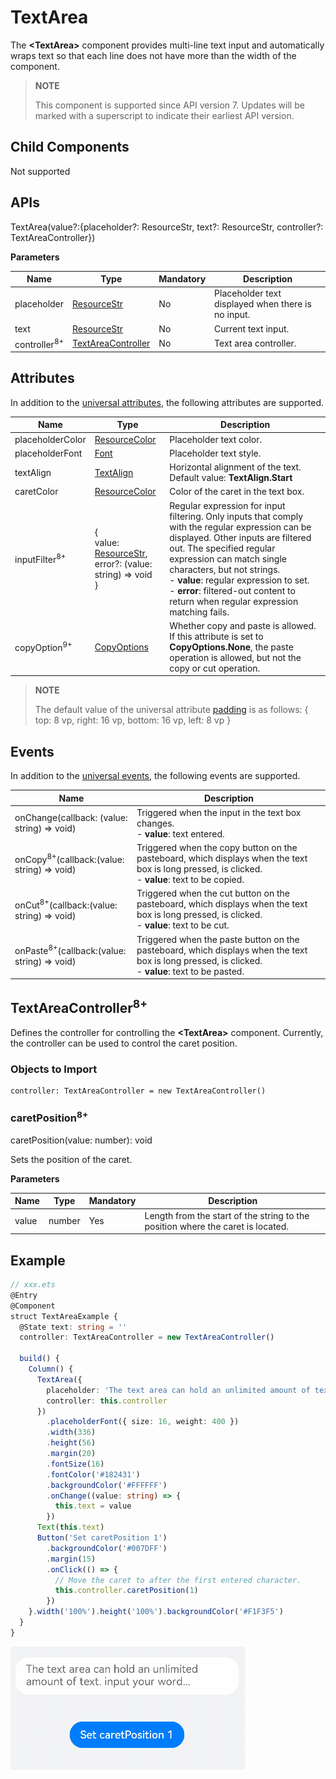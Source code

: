 # TextArea

The **\<TextArea>** component provides multi-line text input and automatically wraps text so that each line does not have more than the width of the component.

>  **NOTE**
>
>  This component is supported since API version 7. Updates will be marked with a superscript to indicate their earliest API version.


## Child Components

Not supported


## APIs

TextArea(value?:{placeholder?: ResourceStr, text?: ResourceStr, controller?: TextAreaController})

**Parameters**

| Name                    | Type                                    | Mandatory  | Description          |
| ----------------------- | ---------------------------------------- | ---- | -------------- |
| placeholder      | [ResourceStr](ts-types.md#resourcestr)  | No   | Placeholder text displayed when there is no input.    |
| text             | [ResourceStr](ts-types.md#resourcestr)  | No   | Current text input.    |
| controller<sup>8+</sup> | [TextAreaController](#textareacontroller8) | No   | Text area controller.|


## Attributes

In addition to the [universal attributes](ts-universal-attributes-size.md), the following attributes are supported.

| Name                      | Type                                    | Description                                      |
| ------------------------ | ---------------------------------------- | ---------------------------------------- |
| placeholderColor         | [ResourceColor](ts-types.md#resourcecolor) | Placeholder text color.                      |
| placeholderFont          | [Font](ts-types.md#font) | Placeholder text style.                                   |
| textAlign                | [TextAlign](ts-appendix-enums.md#textalign) | Horizontal alignment of the text.<br>Default value: **TextAlign.Start**|
| caretColor               | [ResourceColor](ts-types.md#resourcecolor) | Color of the caret in the text box.                              |
| inputFilter<sup>8+</sup> | {<br>value: [ResourceStr](ts-types.md#resourcestr),<br>error?: (value: string) => void<br>} | Regular expression for input filtering. Only inputs that comply with the regular expression can be displayed. Other inputs are filtered out. The specified regular expression can match single characters, but not strings.<br>- **value**: regular expression to set.<br>- **error**: filtered-out content to return when regular expression matching fails.|
| copyOption<sup>9+</sup>  | [CopyOptions](ts-appendix-enums.md#copyoptions9) | Whether copy and paste is allowed.<br>If this attribute is set to **CopyOptions.None**, the paste operation is allowed, but not the copy or cut operation.|

>  **NOTE**
>
>  The default value of the universal attribute [padding](ts-universal-attributes-size.md) is as follows: { top: 8 vp, right: 16 vp, bottom: 16 vp, left: 8 vp }


## Events

In addition to the [universal events](ts-universal-events-click.md), the following events are supported.

| Name                                                        | Description                                                    |
| ------------------------------------------------------------ | ------------------------------------------------------------ |
| onChange(callback: (value: string) =&gt; void) | Triggered when the input in the text box changes.<br>- **value**: text entered.   |
| onCopy<sup>8+</sup>(callback:(value: string) =&gt; void) | Triggered when the copy button on the pasteboard, which displays when the text box is long pressed, is clicked.<br>- **value**: text to be copied.|
| onCut<sup>8+</sup>(callback:(value: string) =&gt; void) | Triggered when the cut button on the pasteboard, which displays when the text box is long pressed, is clicked.<br>- **value**: text to be cut.|
| onPaste<sup>8+</sup>(callback:(value: string) =&gt; void) | Triggered when the paste button on the pasteboard, which displays when the text box is long pressed, is clicked.<br>- **value**: text to be pasted.|

## TextAreaController<sup>8+</sup>

Defines the controller for controlling the **\<TextArea>** component. Currently, the controller can be used to control the caret position.

### Objects to Import

```
controller: TextAreaController = new TextAreaController()
```

### caretPosition<sup>8+</sup>

caretPosition(value: number): void

Sets the position of the caret.

**Parameters**

| Name| Type| Mandatory| Description                              |
| ------ | -------- | ---- | -------------------------------------- |
| value  | number   | Yes  | Length from the start of the string to the position where the caret is located.|

## Example

```ts
// xxx.ets
@Entry
@Component
struct TextAreaExample {
  @State text: string = ''
  controller: TextAreaController = new TextAreaController()

  build() {
    Column() {
      TextArea({
        placeholder: 'The text area can hold an unlimited amount of text. input your word...',
        controller: this.controller
      })
        .placeholderFont({ size: 16, weight: 400 })
        .width(336)
        .height(56)
        .margin(20)
        .fontSize(16)
        .fontColor('#182431')
        .backgroundColor('#FFFFFF')
        .onChange((value: string) => {
          this.text = value
        })
      Text(this.text)
      Button('Set caretPosition 1')
        .backgroundColor('#007DFF')
        .margin(15)
        .onClick(() => {
          // Move the caret to after the first entered character.
          this.controller.caretPosition(1)
        })
    }.width('100%').height('100%').backgroundColor('#F1F3F5')
  }
}
```

![textArea](figures/textArea.gif)
